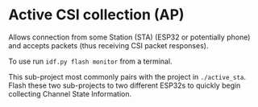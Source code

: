 # Active CSI collection (AP)

Allows connection from some Station (STA) (ESP32 or potentially phone) and accepts packets (thus receiving CSI packet responses).

To use run `idf.py flash monitor` from a terminal.

This sub-project most commonly pairs with the project in `./active_sta`. Flash these two sub-projects to two different ESP32s to quickly begin collecting Channel State Information.
